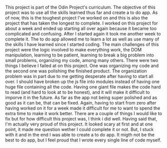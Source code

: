 This project is part of the Odin Project's curriculum. The objective of this project was to use all the skills learned thus far and create a to do app. As of now, this is the toughest project I've worked on and this is also the project that has taken the longest to complete. I worked on this project for about a week and ended up starting all over again because it became too complicated and confusing. After I started again it took me another week to complete it. 
The to do app allowed me to learn a lot as well as use many of the skills I have learned since I started coding. The main challenges of this project were the logic involved to make everything work, the DOM manipulation, learning to be patient, learning to break a big problem into small problems, organizing my code, among many others. 
There were two things I believe I failed at on this project. One was organizing my code and the second one was polishing the finished product. The organization problem was in part due to me getting desperate after having to start all over. I should have broken up the js file into modules instead of having one huge file containing all the code. Having one giant file makes the code hard to read (and hard to look at to be honest), and it will make it difficult to imporve it in the future. As far as the app not being super polished and as good as it can be, that can be fixed. Again, having to start from zero after having worked on it for a week made it difficult for me to want to spend the extra time to make it work better. There are a couple of things I would like to fix but for how difficult this project was, I think i did well. 
Having said that, I'm actually very proud of this project. It looked scary at first and at one point, it made me question wether I could complete it or not. But, I stuck with it and in the end I was able to create a to do app. It migth not be the best to do app, but I feel proud that I wrote every single line of code myself. 
